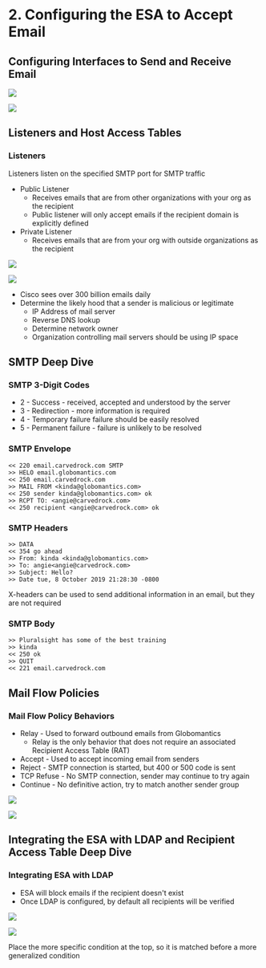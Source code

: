 # 2. Configuring the ESA to Accept Email

## Configuring Interfaces to Send and Receive Email

![](../../../.gitbook/assets/configuring-the-esa-to-accept-email-1.png)

![](../../../.gitbook/assets/configuring-the-esa-to-accept-email-2.png)

## Listeners and Host Access Tables

### Listeners

Listeners listen on the specified SMTP port for SMTP traffic

* Public Listener
  * Receives emails that are from other organizations with your org as the recipient
  * Public listener will only accept emails if the recipient domain is explicitly defined
* Private Listener
  * Receives emails that are from your org with outside organizations as the recipient

![](../../../.gitbook/assets/configuring-the-esa-to-accept-email-3.png)

![](../../../.gitbook/assets/configuring-the-esa-to-accept-email-4.png)

* Cisco sees over 300 billion emails daily
* Determine the likely hood that a sender is malicious or legitimate
  * IP Address of mail server
  * Reverse DNS lookup
  * Determine network owner
  * Organization controlling mail servers should be using IP space

## SMTP Deep Dive

### SMTP 3-Digit Codes

* 2 - Success - received, accepted and understood by the server
* 3 - Redirection - more information is required
* 4 - Temporary failure failure should be easily resolved
* 5 - Permanent failure - failure is unlikely to be resolved

### SMTP Envelope

```text
<< 220 email.carvedrock.com SMTP
>> HELO email.globomantics.com
<< 250 email.carvedrock.com
>> MAIL FROM <kinda@globomantics.com>
<< 250 sender kinda@globomantics.com> ok
>> RCPT TO: <angie@carvedrock.com>
<< 250 recipient <angie@carvedrock.com> ok
```

### SMTP Headers

```text
>> DATA
<< 354 go ahead
>> From: kinda <kinda@globomantics.com>
>> To: angie<angie@carvedrock.com>
>> Subject: Hello?
>> Date tue, 8 October 2019 21:28:30 -0800
```

X-headers can be used to send additional information in an email, but they are not required

### SMTP Body

```text
>> Pluralsight has some of the best training
>> kinda
<< 250 ok
>> QUIT
<< 221 email.carvedrock.com
```

## Mail Flow Policies

### Mail Flow Policy Behaviors

* Relay - Used to forward outbound emails from Globomantics
  * Relay is the only behavior that does not require an associated Recipient Access Table \(RAT\)
* Accept - Used to accept incoming email from senders
* Reject - SMTP connection is started, but 400 or 500 code is sent
* TCP Refuse - No SMTP connection, sender may continue to try again
* Continue - No definitive action, try to match another sender group

![](../../../.gitbook/assets/configuring-the-esa-to-accept-email-5.png)

![](../../../.gitbook/assets/configuring-the-esa-to-accept-email-6.png)

## Integrating the ESA with LDAP and Recipient Access Table Deep Dive

### Integrating ESA with LDAP

* ESA will block emails if the recipient doesn't exist
* Once LDAP is configured, by default all recipients will be verified

![](../../../.gitbook/assets/configuring-the-esa-to-accept-email-7.png)

![](../../../.gitbook/assets/configuring-the-esa-to-accept-email-8.png)

Place the more specific condition at the top, so it is matched before a more generalized condition

